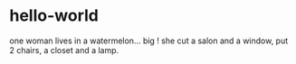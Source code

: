 # hello-world

one woman lives in a watermelon... big !
she cut a salon and a window, put 2 chairs, a closet and a lamp.
